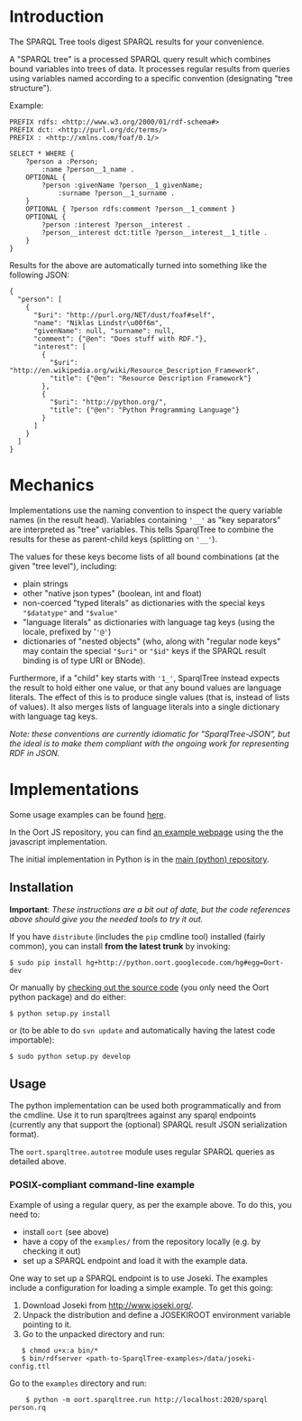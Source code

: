 # Introduction #

The SPARQL Tree tools digest SPARQL results for your convenience.

A "SPARQL tree" is a processed SPARQL query result which combines bound variables into trees of data. It processes regular results from queries using variables named according to a specific convention (designating "tree structure").

Example:

```
PREFIX rdfs: <http://www.w3.org/2000/01/rdf-schema#>
PREFIX dct: <http://purl.org/dc/terms/>
PREFIX : <http://xmlns.com/foaf/0.1/>

SELECT * WHERE {
    ?person a :Person;
        :name ?person__1_name .
    OPTIONAL {
        ?person :givenName ?person__1_givenName;
            :surname ?person__1_surname .
    }
    OPTIONAL { ?person rdfs:comment ?person__1_comment }
    OPTIONAL {
        ?person :interest ?person__interest .
        ?person__interest dct:title ?person__interest__1_title .
    }
}
```

Results for the above are automatically turned into something like the following JSON:

```
{
  "person": [
    {
      "$uri": "http://purl.org/NET/dust/foaf#self",
      "name": "Niklas Lindstr\u00f6m",
      "givenName": null, "surname": null,
      "comment": {"@en": "Does stuff with RDF."},
      "interest": [
        {
          "$uri": "http://en.wikipedia.org/wiki/Resource_Description_Framework",
          "title": {"@en": "Resource Description Framework"}
        },
        {
          "$uri": "http://python.org/",
          "title": {"@en": "Python Programming Language"}
        }
      ]
    }
  ]
}
```


# Mechanics #

Implementations use the naming convention to inspect the query variable names (in the result head). Variables containing `'__'` as "key separators" are interpreted as "tree" variables. This tells SparqlTree to combine the results for these as parent-child keys (splitting on `'__'`).

The values for these keys become lists of all bound combinations (at the given "tree level"), including:

  * plain strings
  * other "native json types" (boolean, int and float)
  * non-coerced "typed literals" as dictionaries with the special keys `"$datatype"` and `"$value"`
  * "language literals" as dictionaries with language tag keys (using the locale, prefixed by '`'@'`)
  * dictionaries of "nested objects" (who, along with "regular node keys" may contain the special `"$uri"` or `"$id"` keys if the SPARQL result binding is of type URI or BNode).

Furthermore, if a "child" key starts with `'1_'`, SparqlTree instead expects the result to hold either one value, or that any bound values are language literals. The effect of this is to produce single values (that is, instead of lists of values). It also merges lists of language literals into a single dictionary with language tag keys.

_Note: these conventions are currently idiomatic for "SparqlTree-JSON", but the ideal is to make them compliant with the ongoing work for representing RDF in JSON._


# Implementations #

Some usage examples can be found [here](http://code.google.com/p/oort/source/browse?repo=default#hg/etc/sparqltee/examples).

In the Oort JS repository, you can find [an example webpage](http://js.oort.googlecode.com/hg/examples/dbpedia_nations.html) using the the javascript implementation.

The initial implementation in Python is in the [main (python) repository](http://code.google.com/p/oort/source/browse/?repo=python#hg/oort/sparqltree).


## Installation ##

**Important**: _These instructions are a bit out of date, but the code references above should give you the needed tools to try it out._

If you have `distribute` (includes the `pip` cmdline tool) installed (fairly common), you can install **from the latest trunk** by invoking:
```
$ sudo pip install hg+http://python.oort.googlecode.com/hg#egg=Oort-dev
```

Or manually by [checking out the source code](http://code.google.com/p/oort/source/checkout?repo=python) (you only need the Oort python package) and do either:
```
$ python setup.py install
```
or (to be able to do `svn update` and automatically having the latest code importable):
```
$ sudo python setup.py develop
```


## Usage ##

The python implementation can be used both programmatically and from the cmdline. Use it to run sparqltrees against any sparql endpoints (currently any that support the (optional) SPARQL result JSON serialization format).

The `oort.sparqltree.autotree` module uses regular SPARQL queries as detailed above.

### POSIX-compliant command-line example ###

Example of using a regular query, as per the example above. To do this, you need to:

  * install `oort` (see above)
  * have a copy of the `examples/` from the repository locally (e.g. by checking it out)
  * set up a SPARQL endpoint and load it with the example data.

One way to set up a SPARQL endpoint is to use Joseki. The examples include a configuration for loading a simple example. To get this going:

  1. Download Joseki from <http://www.joseki.org/>.
  1. Unpack the distribution and define a JOSEKIROOT environment variable pointing to it.
  1. Go to the unpacked directory and run:
```
   $ chmod u+x:a bin/*
   $ bin/rdfserver <path-to-SparqlTree-examples>/data/joseki-config.ttl
```

Go to the `examples` directory and run:
```
    $ python -m oort.sparqltree.run http://localhost:2020/sparql person.rq
```